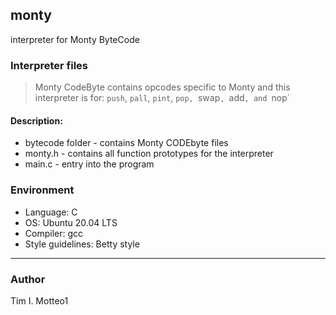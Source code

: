 ## monty
interpreter for Monty ByteCode

### Interpreter files
> Monty CodeByte contains opcodes specific to Monty and this interpreter is for: `push`, `pall`, `pint`, `pop, `swap`, `add`, and `nop`

#### Description:
* bytecode folder - contains Monty CODEbyte files
* monty.h - contains all function prototypes for the interpreter
* main.c - entry into the program

### Environment
* Language: C
* OS: Ubuntu 20.04 LTS
* Compiler: gcc
* Style guidelines: Betty style

***

### Author
Tim I. Motteo1
